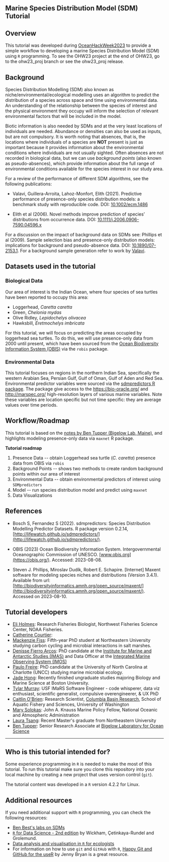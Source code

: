 ## Marine Species Distribution Model (SDM) Tutorial

## Overview
This tutorial was developed during [OceanHackWeek2023](https://oceanhackweek.org/) to provide a simple workflow to developing a marine Species Distribution Model (SDM) using `R` programming. To see the OHW23 project at the end of OHW23, go to the ohw23_proj branch or see the ohw23_proj release. 
  
## Background
Species Distribution Modelling (SDM) also known as niche/environmental/ecological modelling uses an algorithm to predict the distribution of a species across space and time using environmental data. An understanding of the relationship between the species of interest and the physical environment they occupy will inform the selection of relevant environmental factors that will be included in the model.  
  
Biotic information is also needed by SDMs and at the very least locations of individuals are needed. Abundance or densities can also be used as inputs, but are not compulsory. It is worth noting that absences, that is, the locations where individuals of a species are **NOT** present is just as important because it provides information about the environmental conditions where individuals are not usually sighted. Often absences are not recorded in biological data, but we can use *background points* (also known as pseudo-absences), which provide information about the full range of environmental conditions available for the species interest in our study area.  
  
For a review of the performance of different SDM algorithms, see the following publications:  
- Valavi, Guillera-Arroita, Lahoz-Monfort, Elith (2021). Predictive performance of presence-only species distribution models: a benchmark study with reproducible code. DOI: [10.1002/ecm.1486](https://doi.org/10.1002/ecm.1486)  
  
- Elith et al (2006). Novel methods improve prediction of species’ distributions from occurrence data. DOI: [10.1111/j.2006.0906-7590.04596.x](https://doi.org/10.1111/j.2006.0906-7590.04596.x)  
  
For a discussion on the impact of background data on SDMs see: Phillips et al (2009). Sample selection bias and presence-only distribution models: implications for background and pseudo-absence data. DOI: [10.1890/07-2153.1](https://doi.org/10.1890/07-2153.1).   For a background sample generation refer to work by [Valavi](https://rvalavi.github.io/SDMwithRFs/#generating-background-samples).  
      
## Datasets used in the tutorial

### **Biological Data**

Our area of interest is the Indian Ocean, where four species of sea turtles have been reported to occupy this area:  
- Loggerhead, *Caretta caretta*
- Green, *Chelonia mydas*
- Olive Ridley, *Lepidochelys olivacea*
- Hawksbill, *Eretmochelys imbricata*
  
For this tutorial, we will focus on predicting the areas occupied by loggerhead sea turtles. To do this, we will use presence-only data from 2000 until present, which have been sourced from the [Ocean Biodiversity Information System (OBIS)](https://obis.org/) via the `robis` package.  
  
### **Environmental Data**
This tutorial focuses on regions in the northern Indian Sea, specifically the western Arabian Sea, Persian Gulf, Gulf of Oman, Gulf of Aden and Red Sea. Environmental predictor variables were sourced via the [sdmpredictors R package](http://lifewatch.github.io/sdmpredictors/). The package give access to the https://bio-oracle.org/ and http://marspec.org/ high-resolution layers of various marine variables. Note these variables are location specific but not time specific: they are average values over time periods.

## Workflow/Roadmap
This tutorial is based on the [notes by Ben Tupper (Bigelow Lab, Maine)](https://github.com/BigelowLab/maxnet/wiki/stars), and highlights modeling presence-only data via `maxnet` R package.

**Tutorial roadmap**
1. Presence Data
   -- obtain Loggerhead sea turtle (*C. caretta*) presence data from OBIS via `robis` 
2. Background Points
   -- shows two methods to create random background points within our area of interest 
3. Environmental Data
   -- obtain environmental predictors of interest using `SDMpredictors`
4. Model
   -- run species distribution model and predict using `maxnet`
6. Data Visualizations

## References
- Bosch S, Fernandez S (2022). sdmpredictors: Species Distribution Modelling Predictor Datasets. R package version 0.2.14, [http://lifewatch.github.io/sdmpredictors/](http://lifewatch.github.io/sdmpredictors/).  
  
- OBIS (2023) Ocean Biodiversity Information System. Intergovernmental Oceanographic Commission of UNESCO. [www.obis.org](https://obis.org/). Accessed: 2023-08-08.  
  
- Steven J. Phillips, Miroslav Dudík, Robert E. Schapire. [Internet] Maxent software for modeling species niches and distributions (Version 3.4.1). Available from url: [http://biodiversityinformatics.amnh.org/open_source/maxent/](http://biodiversityinformatics.amnh.org/open_source/maxent/). Accessed on 2023-08-10.  
  
## Tutorial developers
- [Eli Holmes](https://github.com/eeholmes): Research Fisheries Biologist, Northwest Fisheries Science Center, NOAA Fisheries.  
- [Catherine Courtier](https://github.com/cacourtier):
- [Mackenzie Fiss](https://github.com/mackenziefiss): Fifth-year PhD student at Northeastern University studying carbon cycling and microbial interactions in salt marshes.
- [Denisse Fierro Arcos](https://github.com/lidefi87): PhD candidate at the [Institute for Marine and Antarctic Studies (IMAS)](https://www.imas.utas.edu.au/) and Data Officer at the [Integrated Marine Observing System (IMOS)](https://imos.org.au/)   
- [Paulo Freire](https://github.com/Pfreire29): PhD candidate at the University of North Carolina at Charlotte (UNCC) studying marine microbial ecology.
- [Jade Hong](https://github.com/sjhong0117): Recently finished ungraduate studies majoring Biology and Marine Science at Boston University.  
- [Tylar Murray](https://github.com/7yl4r): USF IMaRS Software Engineer - code whisperer, data viz enthusiast, scientific generalist, compulsive overengineerer, & UX PhD  
- [Caitlin O'Brien](https://github.com/caitobrien): Research Scientist, [Columbia Basin Research](https://www.cbr.washington.edu/people), School of Aquatic Fishery and Sciences, University of Washington
- [Mary Solokas](https://github.com/marysolokas): John A. Knauss Marine Policy Fellow, National Oceanic and Atmospheric Administration
- [Laura Tsang](https://github.com/lauratsang): Recent Master's graduate from Northeastern University
- [Ben Tupper](https://github.com/btupper): Senior Research Associate at [Bigelow Laboratory for Ocean Science](https://github.com/BigelowLab)

---
  
## Who is this tutorial intended for?
Some experience programming in `R` is needed to make the most of this tutorial. To run this tutorial make sure you clone this repository into your local machine by creating a new project that uses version control (`git`).  
  
The tutorial content was developed in a `R` version 4.2.2 for Linux. 

<!--
Full session information is included below:  
```
R version 4.2.2 (2022-10-31)
Platform: x86_64-conda-linux-gnu (64-bit)
Running under: Debian GNU/Linux 11 (bullseye)

Matrix products: default
BLAS/LAPACK: /opt/conda/lib/libopenblasp-r0.3.21.so

locale:
 [1] LC_CTYPE=C.UTF-8       LC_NUMERIC=C           LC_TIME=C.UTF-8       
 [4] LC_COLLATE=C.UTF-8     LC_MONETARY=C.UTF-8    LC_MESSAGES=C.UTF-8   
 [7] LC_PAPER=C.UTF-8       LC_NAME=C              LC_ADDRESS=C          
[10] LC_TELEPHONE=C         LC_MEASUREMENT=C.UTF-8 LC_IDENTIFICATION=C   

attached base packages:
[1] stats     graphics  grDevices utils     datasets  methods   base     

loaded via a namespace (and not attached):
[1] compiler_4.2.2 tools_4.2.2   
```
-->
  
## Additional resources
If you need additional support with `R` programming, you can check the following resources:  
- [Ben Best's labs on SDMs](https://bbest.github.io/eds232-ml/lab1a_sdm-explore.html)
- [`R` for Data Science - 2nd edition](https://r4ds.hadley.nz/) by Wickham, Çetinkaya-Rundel and Grolemund.  
- [Data analysis and visualisation in `R` for ecologists](https://datacarpentry.org/R-ecology-lesson/)
- For information on how to use `git` and `GitHub` with `R`, [Happy Git and GitHub for the useR](https://happygitwithr.com/) by Jenny Bryan is a great resource.  
